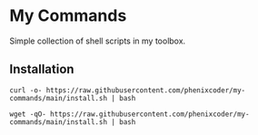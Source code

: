# My Commands
Simple collection of shell scripts in my toolbox.

## Installation

```shell
curl -o- https://raw.githubusercontent.com/phenixcoder/my-commands/main/install.sh | bash
```
```shell
wget -qO- https://raw.githubusercontent.com/phenixcoder/my-commands/main/install.sh | bash
```
